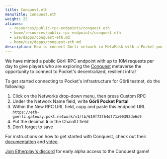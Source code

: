 ```yaml
---
title: Conquest.eth
menuTitle: Conquest.eth
weight: 22
aliases:
  - resources/public-rpc-endpoints/conquest.eth
  - home/resources/public-rpc-endpoints/conquest.eth
  - use/dapps/conquest-eth.md
  - home/use/dapps/conquest-eth.md
description: How to connect Görli network in MetaMask with a Pocket-powered RPC endpoint
---
```



We have minted a public Görli RPC endpoint with up to 10M requests per day to give players who are exploring the [Conquest](https://conquest.eth.limo) metaverse the opportunity to connect to Pocket's decentralized, resilient infra!

To get started connecting to Pocket's infrastructure for Görli testnet, do the following:

1. Click on the Networks drop-down menu, then press Custom RPC
2. Under the Network Name field, write **Görli Pocket Portal**
3. Within the New RPC URL field, copy and paste this endpoint URL `https://eth-goerli.gateway.pokt.network/v1/lb/619f72f64df71a00392de6d9`
4. Put the decimal **5** in the ChainID field
5. Don’t forget to save

For instructions on how to get started with Conquest, check out their [documentation](https://knowledge.conquest.etherplay.io) and [video](https://www.loom.com/share/787e5abf99384cbd8546ad40bd30a4bc).

[Join Etherplay's discord](https://discord.gg/Qb4gr2ekfr) for early alpha access to the Conquest game!
